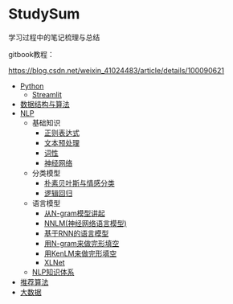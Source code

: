 # StudySum
学习过程中的笔记梳理与总结

gitbook教程：

https://blog.csdn.net/weixin_41024483/article/details/100090621

- [Python](StudyPython/README.md)
  - [Streamlit](StudyPython/Streamlit.md)
- [数据结构与算法](StudyAlgorithm/README.md)
- [NLP](StudyNLP/README.md)
  - 基础知识
    - [正则表达式](StudyNLP/基础知识/[1-1]正则表达式.md)
    - [文本预处理](StudyNLP/基础知识/[1-2]文本预处理.md)
    - [词性](StudyNLP/基础知识/[1-3]词性.md)
    - [神经网络](StudyNLP/基础知识/[2-1]神经网络.md)
  - 分类模型
    - [朴素贝叶斯与情感分类](StudyNLP/分类模型/[1-1]朴素贝叶斯与情感分类.md)
    - [逻辑回归](StudyNLP/分类模型/[1-2]逻辑回归.md)
  - 语言模型
    - [从N-gram模型讲起](StudyNLP/语言模型/[1-1][语言模型]从N-gram模型讲起.md)
    - [NNLM(神经网络语言模型)](StudyNLP/语言模型/[1-2][语言模型]NNLM(神经网络语言模型).md)
    - [基于RNN的语言模型](StudyNLP/语言模型/[1-3][语言模型]基于RNN的语言模型.md)
    - [用N-gram来做完形填空](StudyNLP/语言模型/[1-4][语言模型]用N-gram来做完形填空.md)
    - [用KenLM来做完形填空](StudyNLP/语言模型/[1-5][语言模型]用KenLM来做完形填空.md)
    - [XLNet](StudyNLP/语言模型/XLNet.md)
  - [NLP知识体系](StudyNLP/NLP知识体系.md)
- [推荐算法](StudyRecsys/README.md)
- [大数据](StudyBigdata/README.md)

